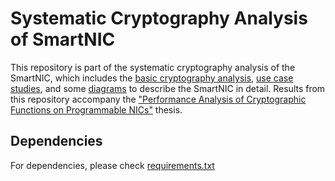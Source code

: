 # Systematic Cryptography Analysis of SmartNIC

This repository is part of the systematic cryptography analysis of the SmartNIC, which includes the [basic cryptography analysis](basic), [use case studies](cases), and some [diagrams](digram) to describe the SmartNIC in detail. Results from this repository accompany the ["Performance Analysis of Cryptographic Functions on Programmable NICs"](http://hdl.handle.net/10222/81823) thesis.


## Dependencies

For dependencies, please check [requirements.txt](requirements.txt)
